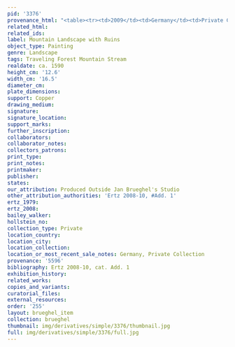 ```yaml
---
pid: '3376'
provenance_html: "<table><tr><td>2009</td><td>Germany</td><td>Private Collection</td></tr></table>"
related_html: 
related_ids: 
label: Mountain Landscape with Ruins
object_type: Painting
genre: Landscape
tags: Traveling Forest Mountain Stream
realdate: ca. 1590
height_cm: '12.6'
width_cm: '16.5'
diameter_cm: 
plate_dimensions: 
support: Copper
drawing_medium: 
signature: 
signature_location: 
support_marks: 
further_inscription: 
collaborators: 
collaborator_notes: 
collectors_patrons: 
print_type: 
print_notes: 
printmaker: 
publisher: 
states: 
our_attribution: Produced Outside Jan Brueghel's Studio
other_attribution_authorities: 'Ertz 2008-10, #Add. 1'
ertz_1979: 
ertz_2008: 
bailey_walker: 
hollstein_no: 
collection_type: Private
location_country: 
location_city: 
location_collection: 
location_or_most_recent_sale_notes: Germany, Private Collection
provenance: '5596'
bibliography: Ertz 2008-10, cat. Add. 1
exhibition_history: 
related_works: 
copies_and_variants: 
curatorial_files: 
external_resources: 
order: '255'
layout: brueghel_item
collection: brueghel
thumbnail: img/derivatives/simple/3376/thumbnail.jpg
full: img/derivatives/simple/3376/full.jpg
---
```

